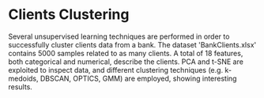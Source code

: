 # Clients Clustering

Several unsupervised learning techniques are performed in order to successfully cluster clients data from a bank. The dataset 'BankClients.xlsx' contains $5000$ samples related to as many clients. A total of $18$ features, both categorical and numerical, describe the clients. PCA and t-SNE are exploited to inspect data, and different clustering techniques (e.g. k-medoids, DBSCAN, OPTICS, GMM) are employed, showing interesting results. 